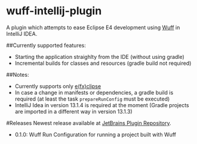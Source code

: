 wuff-intellij-plugin
====================
A plugin which attempts to ease Eclipse E4 development using [Wuff](https://github.com/akhikhl/wuff) in IntelliJ IDEA. 
 
##Currently supported features:
* Starting the application straighlty from the IDE (without using gradle)
* Incremental builds for classes and resources (gradle build not required)

##Notes:
* Currently supports only [e(fx)clipse](http://www.eclipse.org/efxclipse/index.html) 
* In case a change in manifests or dependencies, a gradle build is required (at least the task `prepareRunConfig` must be executed) 
* IntelliJ Idea in version 13.1.4 is required at the moment (Gradle projects are imported in a different way in version 13.1.3)

#Releases
Newest release available at [JetBrains Plugin Repository](http://plugins.jetbrains.com/plugin/7557?pr=).

* 0.1.0: Wuff Run Configuration for running a project built with Wuff 
